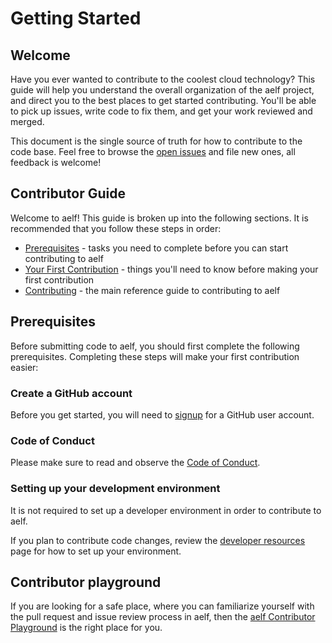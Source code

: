 # Getting Started

## Welcome

Have you ever wanted to contribute to the coolest cloud technology? This guide will help you understand the overall organization of the aelf project, and direct you to the best places to get started contributing. You'll be able to pick up issues, write code to fix them, and get your work reviewed and merged.

This document is the single source of truth for how to contribute to the code base. Feel free to browse the [open issues](https://github.com/AElfProject/aelf-community/issues) and file new ones, all feedback is welcome!

## Contributor Guide

Welcome to aelf! This guide is broken up into the following sections. It is recommended that you follow these steps in order:

- [Prerequisites](https://github.com/AElfProject/aelf-community/blob/main/getstarted.md#Prerequisites) - tasks you need to complete before you can start contributing to aelf
- [Your First Contribution](https://github.com/AElfProject/aelf-community/blob/main/first-contribution.md) - things you'll need to know before making your first contribution
- [Contributing](https://github.com/AElfProject/aelf-community/blob/main/contributing.md) - the main reference guide to contributing to aelf

## Prerequisites

Before submitting code to aelf, you should first complete the following prerequisites. Completing these steps will make your first contribution easier:

### Create a GitHub account

Before you get started, you will need to [signup](https://github.com) for a GitHub user account.

### Code of Conduct

Please make sure to read and observe the [Code of Conduct](https://github.com/AElfProject/AElf/blob/dev/CODE_OF_CONDUCT.md).

### Setting up your development environment

It is not required to set up a developer environment in order to contribute to aelf.

If you plan to contribute code changes, review the [developer resources](https://github.com/AElfProject/aelf-community/blob/main/guide.md#Setting_up_your_dev_environment,_coding,_and_debugging) page for how to set up your environment.

## Contributor playground

If you are looking for a safe place, where you can familiarize yourself with the pull request and issue review process in aelf, then the [aelf Contributor Playground](https://github.com/AElfProject/aelf-community/blob/main/contributor%20playground.md) is the right place for you.
